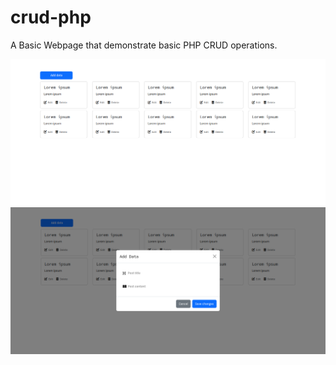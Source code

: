 # crud-php

A Basic Webpage that demonstrate basic PHP CRUD operations.

<img src="screenshot.png">
<img src="screenshot1.png">
